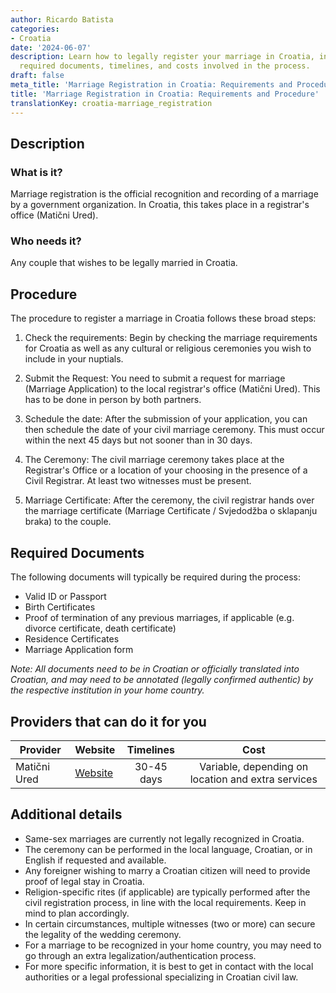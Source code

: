 ```yaml
---
author: Ricardo Batista
categories:
- Croatia
date: '2024-06-07'
description: Learn how to legally register your marriage in Croatia, including steps,
  required documents, timelines, and costs involved in the process.
draft: false
meta_title: 'Marriage Registration in Croatia: Requirements and Procedure'
title: 'Marriage Registration in Croatia: Requirements and Procedure'
translationKey: croatia-marriage_registration
---
```




## Description
### What is it?
Marriage registration is the official recognition and recording of a marriage by a government organization. In Croatia, this takes place in a registrar's office (Matični Ured).

### Who needs it?
Any couple that wishes to be legally married in Croatia.

## Procedure
The procedure to register a marriage in Croatia follows these broad steps:

1. Check the requirements: Begin by checking the marriage requirements for Croatia as well as any cultural or religious ceremonies you wish to include in your nuptials.
   
2. Submit the Request: You need to submit a request for marriage (Marriage Application) to the local registrar's office (Matični Ured). This has to be done in person by both partners.

3. Schedule the date: After the submission of your application, you can then schedule the date of your civil marriage ceremony. This must occur within the next 45 days but not sooner than in 30 days.

4. The Ceremony: The civil marriage ceremony takes place at the Registrar's Office or a location of your choosing in the presence of a Civil Registrar. At least two witnesses must be present.

5. Marriage Certificate: After the ceremony, the civil registrar hands over the marriage certificate (Marriage Certificate / Svjedodžba o sklapanju braka) to the couple.


## Required Documents
The following documents will typically be required during the process:

- Valid ID or Passport
- Birth Certificates
- Proof of termination of any previous marriages, if applicable (e.g. divorce certificate, death certificate)
- Residence Certificates
- Marriage Application form

*Note: All documents need to be in Croatian or officially translated into Croatian, and may need to be annotated (legally confirmed authentic) by the respective institution in your home country.*

## Providers that can do it for you

| Provider             |     Website                                |     Timelines    |       Cost                                     |
| -------------------- | ------------------------------------ |  :-------------: | :--------------------------------: |
| Matični Ured         |  [Website](http://www.uprava.hr) |      30-45 days      |      Variable, depending on location and extra services    |

## Additional details 
- Same-sex marriages are currently not legally recognized in Croatia.
- The ceremony can be performed in the local language, Croatian, or in English if requested and available.
- Any foreigner wishing to marry a Croatian citizen will need to provide proof of legal stay in Croatia.
- Religion-specific rites (if applicable) are typically performed after the civil registration process, in line with the local requirements. Keep in mind to plan accordingly.
- In certain circumstances, multiple witnesses (two or more) can secure the legality of the wedding ceremony.
- For a marriage to be recognized in your home country, you may need to go through an extra legalization/authentication process.
- For more specific information, it is best to get in contact with the local authorities or a legal professional specializing in Croatian civil law.